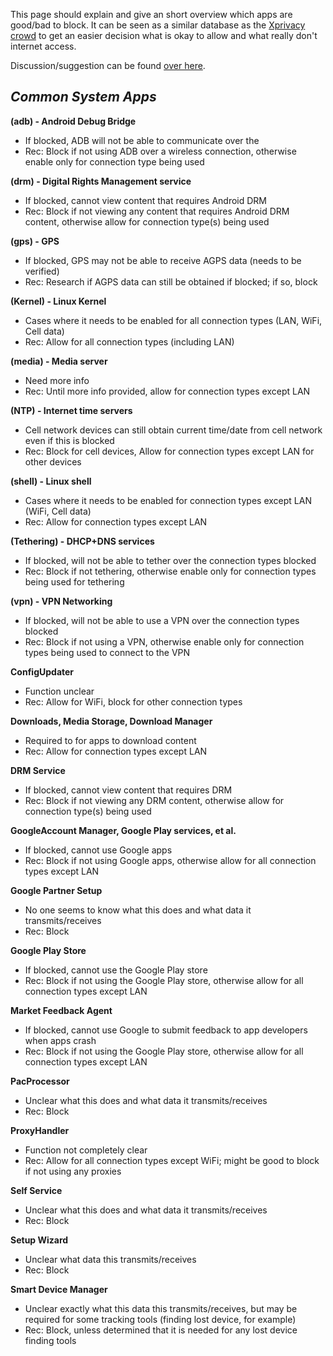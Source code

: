 This page should explain and give an short overview which apps are good/bad to block. It can be seen as a similar database as the [Xprivacy crowd](https://crowd.xprivacy.eu/) to get an easier decision what is okay to allow and what really don't internet access. 

Discussion/suggestion can be found [over here](https://github.com/ukanth/afwall/issues/518).
 
 ## **_Common System Apps_**
 
 **(adb) - Android Debug Bridge**
 
 *   If blocked, ADB will not be able to communicate over the
 *   Rec: Block if not using ADB over a wireless connection, otherwise enable only for connection type being used
 
 **(drm) - Digital Rights Management service**
 
 *   If blocked, cannot view content that requires Android DRM
 *   Rec: Block if not viewing any content that requires Android DRM content, otherwise allow for connection type(s) being used
 
 **(gps) - GPS**
 
 *   If blocked, GPS may not be able to receive AGPS data (needs to be verified)
 *   Rec: Research if AGPS data can still be obtained if blocked; if so, block
 
 **(Kernel) - Linux Kernel**
 
 *   Cases where it needs to be enabled for all connection types (LAN, WiFi, Cell data)
 *   Rec: Allow for all connection types (including LAN)
 
 **(media) - Media server**
 
 *   Need more info
 *   Rec: Until more info provided, allow for connection types except LAN
 
 **(NTP) - Internet time servers**
 
 *   Cell network devices can still obtain current time/date from cell network even if this is blocked
 *   Rec: Block for cell devices, Allow for connection types except LAN for other devices
 
 **(shell) - Linux shell**
 
 *   Cases where it needs to be enabled for connection types except LAN (WiFi, Cell data)
 *   Rec: Allow for connection types except LAN
 
 **(Tethering) - DHCP+DNS services**
 
 *   If blocked, will not be able to tether over the connection types blocked
 *   Rec: Block if not tethering, otherwise enable only for connection types being used for tethering
 
 **(vpn) - VPN Networking**
 
 *   If blocked, will not be able to use a VPN over the connection types blocked
 *   Rec: Block if not using a VPN, otherwise enable only for connection types being used to connect to the VPN
 
 **ConfigUpdater**
 
 *   Function unclear
 *   Rec: Allow for WiFi, block for other connection types
 
 **Downloads, Media Storage, Download Manager**
 
 *   Required to for apps to download content
 *   Rec: Allow for connection types except LAN
 
 **DRM Service**
 
 *   If blocked, cannot view content that requires DRM
 *   Rec: Block if not viewing any DRM content, otherwise allow for connection type(s) being used
 
 **GoogleAccount Manager, Google Play services, et al.**
 
 *   If blocked, cannot use Google apps
 *   Rec: Block if not using Google apps, otherwise allow for all connection types except LAN
 
 **Google Partner Setup**
 
 *   No one seems to know what this does and what data it transmits/receives
 *   Rec: Block
 
 **Google Play Store**
 
 *   If blocked, cannot use the Google Play store
 *   Rec: Block if not using the Google Play store, otherwise allow for all connection types except LAN
 
 **Market Feedback Agent**
 
 *   If blocked, cannot use Google to submit feedback to app developers when apps crash
 *   Rec: Block if not using the Google Play store, otherwise allow for all connection types except LAN
 
 **PacProcessor**
 
 *   Unclear what this does and what data it transmits/receives
 *   Rec: Block
 
 **ProxyHandler**
 
 *   Function not completely clear
 *   Rec: Allow for all connection types except WiFi; might be good to block if not using any proxies
 
 **Self Service**
 
 *   Unclear what this does and what data it transmits/receives
 *   Rec: Block
 
 **Setup Wizard**
 
 *   Unclear what data this transmits/receives
 *   Rec: Block
 
 **Smart Device Manager**
 
 *   Unclear exactly what this data this transmits/receives, but may be required for some tracking tools (finding lost device, for example)
 *   Rec: Block, unless determined that it is needed for any lost device finding tools

